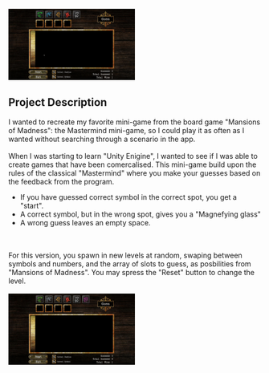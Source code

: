 <img src="https://github.com/Bsktrrl/Bsktrrl.github.io/blob/main/images/MasterMadness/Guess.gif" width="50%"/><br>

## Project Description
I wanted to recreate my favorite mini-game from the board game "Mansions of Madness": the Mastermind mini-game, so I could play it as often as I wanted without searching through a scenario in the app.
<br>
<br>
When I was starting to learn "Unity Enigine", I wanted to see if I was able to create games that have been comercalised.
This mini-game build upon the rules of the classical "Mastermind" where you make your guesses based on the feedback from the program.<br>
- If you have guessed correct symbol in the correct spot, you get a "start".<br>
- A correct symbol, but in the wrong spot, gives you a "Magnefying glass"<br>
- A wrong guess leaves an empty space.<br>
<br>
<br>
For this version, you spawn in new levels at random, swaping between symbols and numbers, and the array of slots to guess, as posbilities from "Mansions of Madness". You may spress the "Reset" button to change the level.
<br>
<br>
<img src="https://github.com/Bsktrrl/Bsktrrl.github.io/blob/main/images/MasterMadness/Versions.gif" width="50%"/><br>
